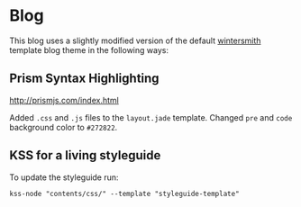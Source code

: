 # Blog

This blog uses a slightly modified version of the default [wintersmith](https://github.com/jnordberg/wintersmith) template blog theme in the following ways:

## Prism Syntax Highlighting

http://prismjs.com/index.html

Added `.css` and `.js` files to the `layout.jade` template. Changed `pre` and `code` background color to `#272822`.

## KSS for a living styleguide

To update the styleguide run:

`kss-node "contents/css/" --template "styleguide-template"`

